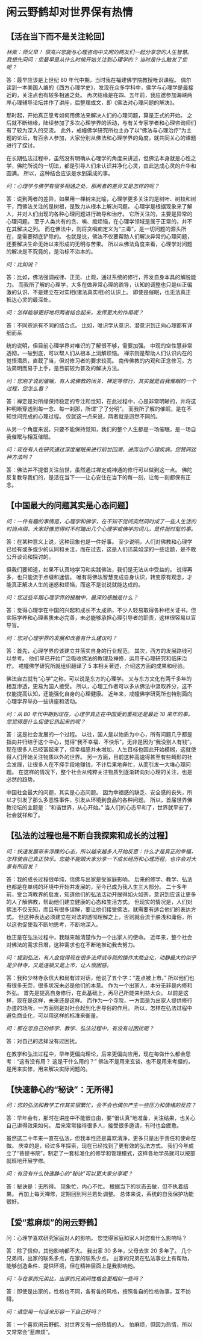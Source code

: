 # 闲云野鹤却对世界保有热情

## 【活在当下而不是关注轮回】

_林紫：师父早！_
_很高兴您能与心理咨询中文网的网友们一起分享您的人生智慧。_
_我想先问问：您最早是从什么时候开始关注到心理学的？_
_当时是什么触发了您呢？_

答：最早应该是上世纪 80 年代中期，当时我在福建佛学院教授唯识课程。
偶尔读到一本美国人编的《西方心理学史》，发现在众多学科中，佛学与心理学是最接近的，关注点也有较多相通之处。
再次结缘是在四、五年前，我应邀参加海峡两岸心理辅导论坛并作了讲座，后整理成文，即《佛法对心理问题的解决》。

那时起，开始真正思考如何用佛法来解决人们的心理问题，算是正式的开始。
之后就不断结缘，陆续参加了多次心理学界的活动，与有关专家学者和心理咨询师们有了较为深入的交流。
此外，戒幢佛学研究所也主办了以“佛法与心理治疗”为主题的论坛，有百余人参加，大家分别从佛法和心理学界的角度，就共同关心的课题进行了探讨。

在长期弘法过程中，虽然没有明确从心理学的角度来讲述，但佛法本身就是心性之学，佛陀所说的一切法，都是引导人们来认识并净化心灵，由此达成心灵的升华和圆满。
所以，这种结合应该是水到渠成的事。

_问：心理学与佛学有很多相通之处，那两者的差异又是怎样的呢？_

答：说到两者的差异，如果用一棵树来比喻，心理学更多关注的是树叶、树枝和树干，而佛法关注的是树根，是致力从根本上解决问题。
心理学是根据现象来了解人，并对人们出现的各种心理问题进行疏导和治疗。
它所关注的，主要是异常的心理问题。
至于人类共有的贪、嗔、痴烦恼，在心理学领域是属于正常的，并不在其解决之列。
而在佛法中，则将贪嗔痴定义为“三毒”，是一切问题的源头所在，是需要彻底铲除的。
也就是说，佛法不仅要帮助人们解决异常的心理问题，还要解决生命无始以来形成的无明与苦果。
所以从佛法角度来看，心理学对问题的解决是不究竟的，是治标不治本的。

_问：比如说？_

答：比如，佛法强调戒律、正见、止观，通过系统的修行，开发自身本具的解脱能力。
而我所了解的心理学，大多在做异常心理的疏导，认知的调整也只是纠正偏激的认识、不是建立在对实相(诸法真实相)的认识上。
即使是催眠，也无法真正抵达心灵的最深处。

_问：怎样能够更好地将两者结合起来，发挥更大的作用呢？_

答：不同宗派有不同的结合点。
比如，唯识学从意识、潜意识到正向心理都有详细而系

统的说明，但目前心理学界对唯识的了解很不够，需要加强。
中观的空性慧非常透彻，一破到底，可以帮人们从根本上消解烦恼。
禅宗则是帮助人们认识内在的觉悟潜质，直截了当，但对修习者的要求较高。
南传佛教的内观和正念修习，方法简明而易于上手，是目前较为普及的解决方法。

_问：您刚才说到催眠，有人说佛教的闭关、禅定等修行，其实就是自我催眠的一个过程，您怎么看？_

答：禅定是对所缘保持稳定的专注和觉知，在此过程中，心是非常明晰的，并将这种明晰穿透到每一念、每一刹那，所谓“了了分明”。
而我所了解的催眠，是在不知觉间完成的心理过程。
仅就这一点来说，两者就是迥然不同的。

从另一个角度来说，只要不能保持觉知，我们的整个人生都是一场催眠，是一场自我催眠与相互催眠。

_问：现在有人在研究通过深度催眠来进行前世回溯，进而治疗心理疾病。您赞同这种方法吗？_

答：佛法并不提倡关注前世，虽然通过禅定或神通的修行可以做到这一点。
佛陀反复教导我们的，是活在当下——让心安住在当下的每一刻，让每一刻都保有正念。

## 【中国最大的问题其实是心态问题】

_问：一件有趣的事情是，心理学和佛学，在不知不觉间突然同时成了一些人生活的时尚点缀，大家好像觉得时不时蹦出几个心理学或佛学的词儿，是件挺时髦的事。_

答：在某种意义上说，这种现象也是一件好事。
至少说明，人们对佛教和心理学已经有或多或少的认同和关注，而在过去，这是人们讳莫如深的一些话题，是不敢公开谈论和探讨的。

但我们要知道，如果不认真地学习和实践佛法，我们是无法从中受益的。
说得再多，也只能流于点缀和迷信。
唯有将佛法智慧变成自身认识，转变原有观念，才能真正解决人生的迷惑和烦恼，而这不是说说就能达成的。

_问：您这些年跟心理学界的接触中，最深的感触是什么？_

答：觉得心理学在中国的兴起和成长不太成熟，不少人轻易取得各种相关证书，但实际学养和心理素质未必完善，未必能够承担心理引导者的职责，这样很容易以盲导盲。

_问：您对心理学界的发展和改善有什么建议吗？_

答：首先，心理学界应该建立并落实自身的行业规范。
其次，西方的发展路线可以参考。
他们早已开始广泛吸收佛法的教理及禅修，运用于心理研究和临床治疗。
戒幢佛学研究所就组织翻译了 5 本相关著述，介绍这方面的成果和经验。

佛法自古就有“心学”之称，可以说是东方的心理学。
又与东方文化有两千多年的相互渗透，更易为国人接受。
所以，心理工作者可以多从佛法中汲取养分，这不仅能提高认知，还能强化自身的心理健康。
近年来，戒幢佛学研究所也特别面向心理学界举办一些讲座和活动。

_问：从 80 年代中期到现在，心理学真正在中国受到重视还是最近 10 来年的事。您觉得是什么促使它热起来的呢？_

答：这是社会发展的一个过程。
以往，国人是以物质为中心，所有问题几乎都是指向并归结于这个中心，觉得“我不幸福、不快乐”，无非是因为“我没别人有钱”。
现在很多人已经富起来了，但幸福感并未增加，人生目标也因此开始模糊，这就使得人们开始关注物质以外的世界。
另一方面，目前这种高速得甚至有些畸形的社会发展，让很多人在不择手段地赚钱，不计后果地奔忙，从而引发一大堆心理问题。
在这样的情况下，整个社会从纯粹关注物质到逐渐转向对心理的关注，也是必然的趋势。

中国社会最大的问题，其实是心态问题。
因为幸福感的缺乏、安全感的丧失，所以才引发了那么多恶性事件，引发从环境到食品的各种问题。
所以，首届世界佛教论坛的主题是：“和谐世界，从心开始。”
当人们的心态平和了，世界就平安了，社会就祥和了。

## 【弘法的过程也是不断自我探索和成长的过程】

_问：快速发展带来浮躁的心态，所以越来越多人开始反思：什么才是真正的幸福，怎样使自己真正快乐。您能不能跟大家分享一下成长经历和心理历程，也许会对大家有所启发？_

答：我的成长过程很单纯，信佛与出家是受家庭影响。
后来的修学、教学、弘法也都是在单纯的环境中开始并发展的，至今已成为我人生三大部分。
二十多年前，受台湾教界的启发，知道他们的弘法活动开展得如火如荼，意识到应该让更多的人了解佛教，帮助他们建立健康的心态和生活方式。
但现实的情况是，人们对佛法不仅无知，而且有很多误解，要让他们接受佛法，就需要有适合他们的表达方式。
但这种表达必须建立在对法的透彻理解之上，否则就会流于肤浅和庸俗，所以这也促使我不断地思考，不断地深入。

也正是在弘法过程中，我越来越清楚作为一个出家人的使命。
近年来，整个社会对佛法的需求日增，这种需求也在不断地推动我去努力。

_问：提到弘法，有人会觉得现在很多法师或寺院的操作太商业化，动静最大的似乎是少林寺，又是连锁又是上市，让人很困惑。_

答：我和少林寺永信大和尚有过对话，他说了五个字：“差点被上市。”
所以他们也有很多无奈，很多状况未必是他们的本意。
作为一个出家人，本分无非是内修和外弘。
首先是提高自身修行，在此基础上，再尽己所能来利益大众。
以前是这样，现在是这样，未来还是这样。
而作为一个寺院，一方面是为出家人提供修行办道的场所，一方面则是对社会起到化世导俗的作用。
所以，怎样在弘法过程中避免商业化，可以用这样的标准来衡量。

_问：那在您自己的修学、教学、弘法过程中，有没有过困扰呢？_

答：对自己的选择没有过困扰。

在教学和弘法过程中，早年更偏向理论，后来更偏向应用，现在每做什么都会思考：“这有没有用？
这是干什么用的？”
佛法不是用来玄谈，也不是用来考据的，是用来实修，用来解决实际问题的。

## 【快速静心的“秘诀”：无所得】

_问：您的弘法和教学工作其实很繁忙，会不会也偶尔产生一些压力和情绪的反应？_

答：早年会有，那时在讲座中不能很自由，要“很认真”地准备，关注结果，也关心自己讲得效果如何。
后来常常接待很多人，接受很多邀请，有时也会疲惫。

虽然这二十年来一直在弘法，但我本性还是喜欢清净，更多只是出于责任和使命在做。
庆幸的是，经过多年探索，现在已经找到了更有效的弘法方式。
我们今年成立了“菩提书院”，制定了一套标准化的修学和管理模式，这样各地学员就可以按部就班地开展学修。

_问：有没有什么快速静心的“秘诀”可以更大家分享呢？_

答：秘诀是：无所得。
现象忙，内心不忙。
根据当下的状态去做，但不执着结果。
再加上每天禅修，定期回到阿兰若处调整。
总体来说，系统的自我保护功能很好。

## 【爱“惹麻烦”的闲云野鹤】

问：心理学喜欢研究家庭对人的影响。
您觉得家庭和家人对您有什么影响吗？

答：除了信仰，其他影响都不大。
我出家 30 多年，父母去世 20 多年了。
几个兄弟间，出家的联系多点，在家的联系少点。
出家的兄弟在弘法事业上有帮助，能够创造条件、提供环境，但在精神层面上是我影响他。

_问：与在家的兄弟比，出家的兄弟间性格会更相似一些吗？_

答：即使是出家的，性格也不同，各有各的风格，按照各自的性格做事，互不妨碍。

_问：请您用一句话来形容一下自己好吗？_

答：一个喜欢闲云野鹤、对世界又有一份热情的人。
怕麻烦，但因为热情，所以又常常会“惹麻烦”。
